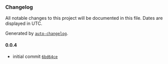 ### Changelog

All notable changes to this project will be documented in this file. Dates are displayed in UTC.

Generated by [`auto-changelog`](https://github.com/CookPete/auto-changelog).

#### 0.0.4

- initial commit [`6bd64ce`](https://github.com/Bewinxed/svelte-matey/commit/6bd64ce4f9cbc900b0d9791d0ca5d87b109853d5)
